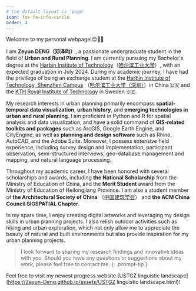```yaml
---
# the default layout is 'page'
icon: fas fa-info-circle
order: 4
---
```


Welcome to my personal webpage!😊🎉🙌

I am **Zeyun DENG（邓泽昀）**, a passionate undergraduate student in the field of **Urban and Rural Planning**. I am currently pursuing my Bachelor's degree at the [Harbin Institute of Technology](http://en.hit.edu.cn/)（[哈尔滨工业大学](https://www.hit.edu.cn/)）, with an expected graduation in July 2024. During my academic journey, I have had the privilege of being an exchange student at the [Harbin Institute of Technology, Shenzhen Campus](http://en.hitsz.edu.cn/) （[哈尔滨工业大学（深圳）](https://www.hitsz.edu.cn/index.html)）in China 🇨🇳 and the [KTH Royal Institute of Technology](https://www.kth.se/en) in Sweden 🇸🇪.

My research interests in urban planning primarily encompass **spatial-temporal data visualization**, **urban history**, and **emerging technologies in urban and rural planning**. I am proficient in Python and R for spatial analysis and data visualization, and have a solid command of **GIS-related toolkits and packages** such as ArcGIS, Google Earth Engine, and CityEngine, as well as **planning and design software** such as Rhino, AutoCAD, and the Adobe Suite. Moreover, I possess extensive field experience, including survey design and implementation, participant observation, semi-structured interviews, geo-database management and mapping, and natural language processing.

Throughout my academic career, I have been honored with several scholarships and awards, including **the National Scholarship** from the Ministry of Education of China, and the **Merit Student** award from the Ministry of Education of Heilongjiang Province. I am also a student member of **the Architectural Society of China** （[中国建筑学会](https://www.chinaasc.org.cn/)） and **the ACM China Council SIGSPATIAL Chapter**.

In my spare time, I enjoy creating digital artworks and leveraging my design skills in urban planning projects. I also relish outdoor activities such as hiking and urban exploration, which not only allow me to appreciate the beauty of natural and built environments but also provide inspiration for my urban planning projects.

> I look forward to sharing my research findings and innovative ideas with you. Should you have any questions or suggestions about my work, please feel free to contact me.
{: .prompt-tip }

Feel free to visit my newest progress website [USTGZ linguistic landscape](https://Zeyun-Deng.github.io/assets/USTGZ linguistic landscape.html)!